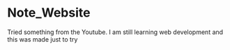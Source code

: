 # Note_Website
Tried something from the Youtube. I am still learning web development and this was made just to try
